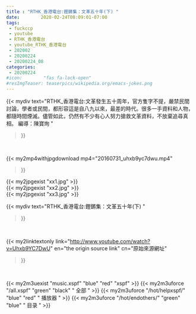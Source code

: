 ```yaml
---
title : "RTHK_香港電台:鏗鏘集：文革五十年(下) "
date:        2020-02-24T08:09:01-07:00
tags:
 - fuckccp
 - youtube
 - RTHK_香港電台
 - youtube_RTHK_香港電台
 - 202002
 - 20200224
 - 20200224_08
categories:
 - 20200224
#icon:        "fas fa-lock-open"
#resImgTeaser: teaserpics/wikipedia.org/emacs-jokes.png
---
```


{{< mydiv text="RTHK_香港電台:文革發生五十周年，官方隻字不提，嚴禁民間討論，學者或民間，都形容這是自八九以來，最差的時代。很多一手資料和人物，都隨時間煙滅。儘管如此，仍然有不少有心人努力搶救文革資料，不放棄追尋真相。  編導：陳寶珣 "
>}}
<br>


{{< my2mp4withjpgdownload mp4="20160731_uhxb9yc7dwu.mp4"
>}}

{{< my2jpgexist "xx1.jpg" >}}<br>
{{< my2jpgexist "xx2.jpg" >}}<br>
{{< my2jpgexist "xx3.jpg" >}}<br>



{{< mydiv text="RTHK_香港電台:鏗鏘集：文革五十年(下) "
>}}
<br>

{{< my2linktextonly link="http://www.youtube.com/watch?v=Uhxb9YC7DwU"
en="the origin source link" cn="原始來源網址"
>}}


<br>

{{< my2m3uexist "music.xspf"        "blue"   "red"    "xspf" >}} {{< my2m3uforce "/all.xspf"         "green"  "black"  " 全部 " >}} {{< my2m3uforce "/hot/helpxspf/"    "blue"   "red"    " 播放器 " >}} {{< my2m3uforce "/hot/endothers/"   "green"  "blue"   " 目录 " >}} 
